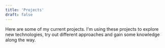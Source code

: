 ```yaml
---
title: 'Projects'
draft: false
---
```


Here are some of my current projects. I'm using these projects to explore new technologies, try out different approaches and gain some knowledge along the way.
